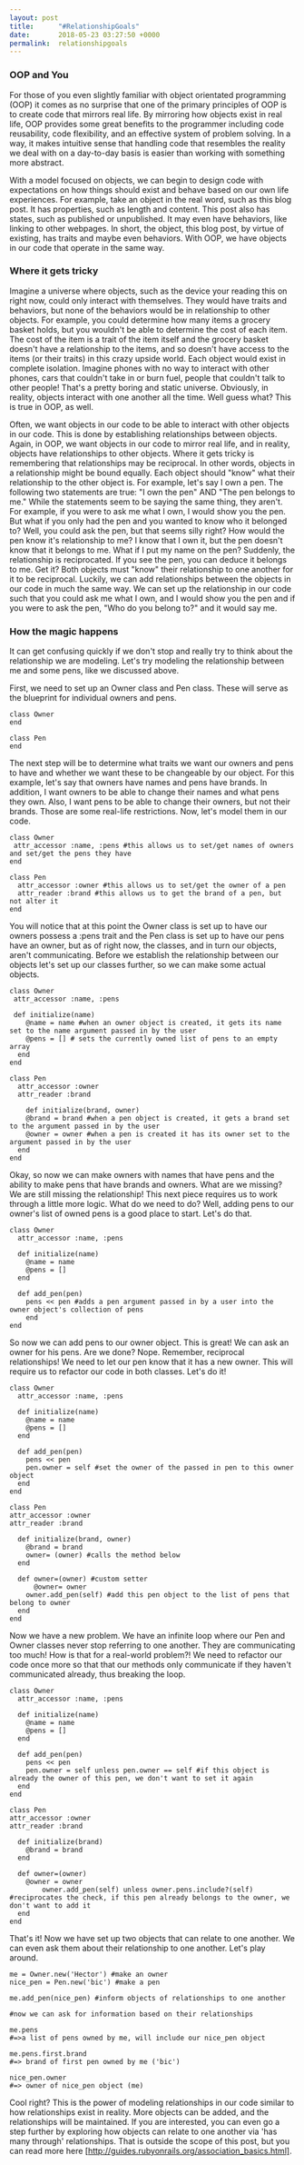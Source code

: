 ```yaml
---
layout: post
title:      "#RelationshipGoals"
date:       2018-05-23 03:27:50 +0000
permalink:  relationshipgoals
---
```



### OOP and You
For those of you even slightly familiar with object orientated programming (OOP) it comes as no surprise that one of the primary principles of OOP is to create code that mirrors real life. By mirroring how objects exist in real life, OOP provides some great benefits to the programmer including code reusability, code flexibility, and an effective system of problem solving. In a way, it makes intuitive sense that handling code that resembles the reality we deal with on a day-to-day basis is easier than working with something more abstract. 

With a model focused on objects, we can begin to design code with expectations on how things should exist and behave based on our own life experiences. For example, take an object in the real word, such as this blog post. It has properties, such as length and content. This post also has states, such as published or unpublished. It may even have behaviors, like linking to other webpages. In short, the object, this blog post, by virtue of existing, has traits and maybe even behaviors. With OOP, we have objects in our code that operate in the same way. 

### Where it gets tricky
Imagine a universe where objects, such as the device your reading this on right now, could only interact with themselves. They would have traits and behaviors, but none of the behaviors would be in relationship to other objects. For example, you could determine how many items a grocery basket holds, but you wouldn't be able to determine the cost of each item. The cost of the item is a trait of the item itself and the grocery basket doesn't have a relationship to the items, and so doesn't have access to the items (or their traits) in this crazy upside world. Each object would exist in complete isolation. Imagine phones with no way to interact with other phones, cars that couldn't take in or burn fuel, people that couldn't talk to other people! That's a pretty boring and static universe. Obviously, in reality, objects interact with one another all the time. Well guess what? This is true in OOP, as well. 

Often, we want objects in our code to be able to interact with other objects in our code. This is done by establishing relationships between objects. Again, in OOP, we want objects in our code to mirror real life, and in reality, objects have relationships to other objects. Where it gets tricky is remembering that relationships may be reciprocal. In other words, objects in a relationship might be bound equally. Each object should "know" what their relationship to the other object is. For example, let's say I own a pen. The following two statements are true: "I own the pen" AND "The pen belongs to me." While the statements seem to be saying the same thing, they aren't. For example, if you were to ask me what I own, I would show you the pen. But what if you only had the pen and you wanted to know who it belonged to? Well, you could ask the pen, but that seems silly right? How would the pen know it's relationship to me? I know that I own it, but the pen doesn't know that it belongs to me. What if I put my name on the pen? Suddenly, the relationship is reciprocated. If you see the pen, you can deduce it belongs to me. Get it? Both objects must "know" their relationship to one another for it to be reciprocal. Luckily, we can add relationships between the objects in our code in much the same way. We can set up the relationship in our code such that you could ask me what I own, and I would show you the pen and if you were to ask the pen, "Who do you belong to?" and it would say me. 

### How the magic happens
It can get confusing quickly if we don't stop and really try to think about the relationship we are modeling. Let's try modeling the relationship between me and some pens, like we discussed above.

First, we need to set up an Owner class and Pen class. These will serve as the blueprint for individual owners and pens.

```
class Owner
end
```

```
class Pen
end
```

The next step will be to determine what traits we want our owners and pens to have and whether we want these to be changeable by our object. For this example, let's say that owners have names and pens have brands. In addition, I want owners to be able to change their names and what pens they own. Also, I want pens to be able to change their owners, but not their brands. Those are some real-life restrictions. Now, let's model them in our code.

```
class Owner
 attr_accessor :name, :pens #this allows us to set/get names of owners and set/get the pens they have
end
```

```
class Pen
  attr_accessor :owner #this allows us to set/get the owner of a pen
  attr_reader :brand #this allows us to get the brand of a pen, but not alter it
end
```

You will notice that at this point the Owner class is set up to have our owners possess a :pens trait and the Pen class is set up to have our pens have an owner, but as of right now, the classes, and in turn our objects, aren't communicating. Before we establish the relationship between our objects let's set up our classes further, so we can make some actual objects.

```
class Owner
 attr_accessor :name, :pens 
 
 def initialize(name)
    @name = name #when an owner object is created, it gets its name set to the name argument passed in by the user
    @pens = [] # sets the currently owned list of pens to an empty array
  end
end
```

```
class Pen
  attr_accessor :owner 
  attr_reader :brand 
	
	def initialize(brand, owner)
    @brand = brand #when a pen object is created, it gets a brand set to the argument passed in by the user
    @owner = owner #when a pen is created it has its owner set to the argument passed in by the user
  end
end
```

Okay, so now we can make owners with names that have pens and the ability to make pens that have brands and owners. What are we missing? We are still missing the relationship! This next piece requires us to work through a little more logic. What do we need to do? Well, adding pens to our owner's list of owned pens is a good place to start. Let's do that.

```
class Owner
  attr_accessor :name, :pens
  
  def initialize(name)
    @name = name
    @pens = []
  end
  
  def add_pen(pen)
    pens << pen #adds a pen argument passed in by a user into the owner object's collection of pens
	end
end
```

So now we can add pens to our owner object. This is great! We can ask an owner for his pens. Are we done? Nope. Remember, reciprocal relationships! We need to let our pen know that it has a new owner. This will require us to refactor our code in both classes. Let's do it!

```
class Owner
  attr_accessor :name, :pens
  
  def initialize(name)
    @name = name
    @pens = []
  end
  
  def add_pen(pen)
    pens << pen
    pen.owner = self #set the owner of the passed in pen to this owner object
  end
end
```

```
class Pen
attr_accessor :owner
attr_reader :brand
  
  def initialize(brand, owner)
    @brand = brand
    owner= (owner) #calls the method below
  end
  
  def owner=(owner) #custom setter
	  @owner= owner 
    owner.add_pen(self) #add this pen object to the list of pens that belong to owner
  end
end
```

Now we have a new problem. We have an infinite loop where our Pen and Owner classes never stop referring to one another. They are communicating too much! How is that for a real-world problem?! We need to refactor our code once more so that that our methods only communicate if they haven't communicated already, thus breaking the loop.

```
class Owner
  attr_accessor :name, :pens
  
  def initialize(name)
    @name = name
    @pens = []
  end
  
  def add_pen(pen)
    pens << pen
    pen.owner = self unless pen.owner == self #if this object is already the owner of this pen, we don't want to set it again
  end
end
```

```
class Pen
attr_accessor :owner
attr_reader :brand
  
  def initialize(brand)
    @brand = brand
  end
  
  def owner=(owner)
    @owner = owner
		owner.add_pen(self) unless owner.pens.include?(self) #reciprocates the check, if this pen already belongs to the owner, we don't want to add it
  end
end
```

That's it! Now we have set up two objects that can relate to one another. We can even ask them about their relationship to one another. Let's play around.

```
me = Owner.new('Hector') #make an owner
nice_pen = Pen.new('bic') #make a pen

me.add_pen(nice_pen) #inform objects of relationships to one another

#now we can ask for information based on their relationships

me.pens 
#=>a list of pens owned by me, will include our nice_pen object

me.pens.first.brand 
#=> brand of first pen owned by me ('bic')

nice_pen.owner 
#=> owner of nice_pen object (me)
```

Cool right? This is the power of modeling relationships in our code similar to how relationships exist in reality. More objects can be added, and the relationships will be maintained. If you are interested, you can even go a step further by exploring how objects can relate to one another via 'has many through' relationships. That is outside the scope of this post, but you can read more here [http://guides.rubyonrails.org/association_basics.html].


